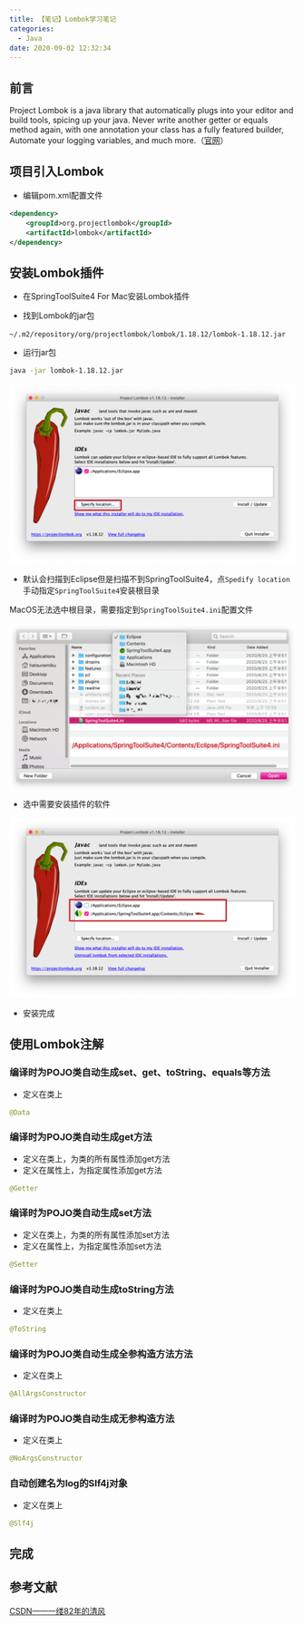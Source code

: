 ```yaml
---
title: 【笔记】Lombok学习笔记
categories:
  - Java
date: 2020-09-02 12:32:34
---
```


## 前言

Project Lombok is a java library that automatically plugs into your editor and build tools, spicing up your java.
Never write another getter or equals method again, with one annotation your class has a fully featured builder, Automate your logging variables, and much more.（[官网](https://projectlombok.org)）

<!-- more -->

## 项目引入Lombok

- 编辑pom.xml配置文件

``` xml
<dependency>
    <groupId>org.projectlombok</groupId>
    <artifactId>lombok</artifactId>
</dependency>
```

## 安装Lombok插件

- 在SpringToolSuite4 For Mac安装Lombok插件

- 找到Lombok的jar包

`~/.m2/repository/org/projectlombok/lombok/1.18.12/lombok-1.18.12.jar`

- 运行jar包

``` sh
java -jar lombok-1.18.12.jar
```

![01.png](/images/20200902123234/01.png)

- 默认会扫描到Eclipse但是扫描不到SpringToolSuite4，点`Spedify location`手动指定`SpringToolSuite4`安装根目录

MacOS无法选中根目录，需要指定到`SpringToolSuite4.ini`配置文件

![02.png](/images/20200902123234/02.png)

- 选中需要安装插件的软件

![03.png](/images/20200902123234/03.png)

- 安装完成

## 使用Lombok注解

### 编译时为POJO类自动生成set、get、toString、equals等方法

- 定义在类上

``` java
@Data
```

### 编译时为POJO类自动生成get方法

- 定义在类上，为类的所有属性添加get方法
- 定义在属性上，为指定属性添加get方法

``` java
@Getter
```

### 编译时为POJO类自动生成set方法

- 定义在类上，为类的所有属性添加set方法
- 定义在属性上，为指定属性添加set方法

``` java
@Setter
```

### 编译时为POJO类自动生成toString方法

- 定义在类上

``` java
@ToString
```

### 编译时为POJO类自动生成全参构造方法方法

- 定义在类上

``` java
@AllArgsConstructor
```

### 编译时为POJO类自动生成无参构造方法

- 定义在类上

``` java
@NoArgsConstructor
```

### 自动创建名为log的Slf4j对象

- 定义在类上

``` java
@Slf4j
```

## 完成

## 参考文献

[CSDN——一缕82年的清风](https://blog.csdn.net/lsqingfeng/article/details/89842258)


